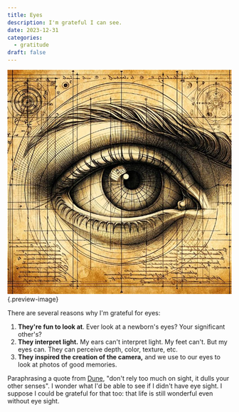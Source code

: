 ```yaml
---
title: Eyes
description: I'm grateful I can see.
date: 2023-12-31
categories:
  - gratitude
draft: false
---
```

![An eyeball](../img/dalle-davinci-eye-blueprint.jpeg){.preview-image}

There are several reasons why I'm grateful for eyes:

1. **They're fun to look at**. Ever look at a newborn's eyes? Your significant other's?
2. **They interpret light.** My ears can't interpret light. My feet can't. But my eyes can. They can perceive depth, color, texture, etc. 
3. **They inspired the creation of the camera,** and we use to our eyes to look at photos of good memories. 

Paraphrasing a quote from [Dune](../book-review/dune.md), "don't rely too much on sight, it dulls your other senses". I wonder what I'd be able to see if I didn't have eye sight. I suppose I could be grateful for that too: that life is still wonderful even without eye sight. 